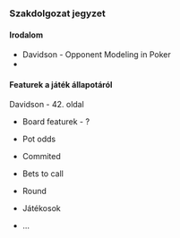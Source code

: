 ### Szakdolgozat jegyzet

#### Irodalom

* Davidson - Opponent Modeling in Poker
*

#### Featurek a játék állapotáról

Davidson - 42. oldal

* Board featurek - ?

* Pot odds

* Commited

* Bets to call

* Round

* Játékosok

* ...
